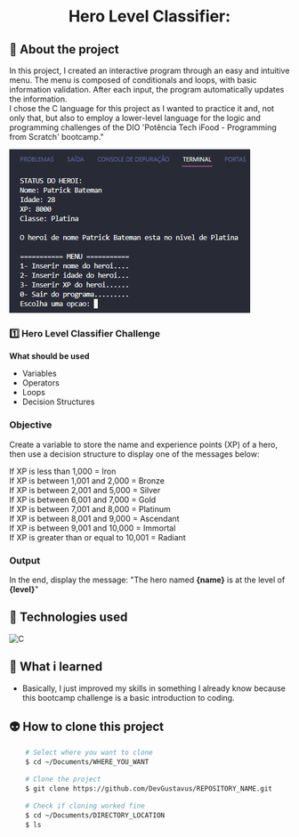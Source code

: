 <h1 align="center">Hero Level Classifier:</h1>

## 📖 About the project
In this project, I created an interactive program through an easy and intuitive menu. The menu is composed of conditionals and loops, with basic information validation. After each input, the program automatically updates the information. <br>
I chose the C language for this project as I wanted to practice it and, not only that, but also to employ a lower-level language for the logic and programming challenges of the DIO 'Potência Tech iFood - Programming from Scratch' bootcamp."

<img src="Doc/README_assets/menu.png">

### 1️⃣ Hero Level Classifier Challenge

**What should be used**

- Variables
- Operators
- Loops
- Decision Structures

### Objective

Create a variable to store the name and experience points (XP) of a hero, then use a decision structure to display one of the messages below:

If XP is less than 1,000 = Iron <br>
If XP is between 1,001 and 2,000 = Bronze <br>
If XP is between 2,001 and 5,000 = Silver <br>
If XP is between 6,001 and 7,000 = Gold <br>
If XP is between 7,001 and 8,000 = Platinum <br>
If XP is between 8,001 and 9,000 = Ascendant <br>
If XP is between 9,001 and 10,000 = Immortal <br>
If XP is greater than or equal to 10,001 = Radiant

### Output

In the end, display the message:
"The hero named **{name}** is at the level of **{level}**"

## 🦾 Technologies used
<div style="display: flex;">
  
<img alt="C" src="https://img.shields.io/badge/C-00599C?style=for-the-badge&logo=c&logoColor=white">

</div>

## 🤔 What i learned
- Basically, I just improved my skills in something I already know because this bootcamp challenge is a basic introduction to coding.

## 👽 How to clone this project

````bash
    # Select where you want to clone
    $ cd ~/Documents/WHERE_YOU_WANT
````

````bash
    # Clone the project
    $ git clone https://github.com/DevGustavus/REPOSITORY_NAME.git
````

````bash
    # Check if cloning worked fine
    $ cd ~/Documents/DIRECTORY_LOCATION
    $ ls
````
